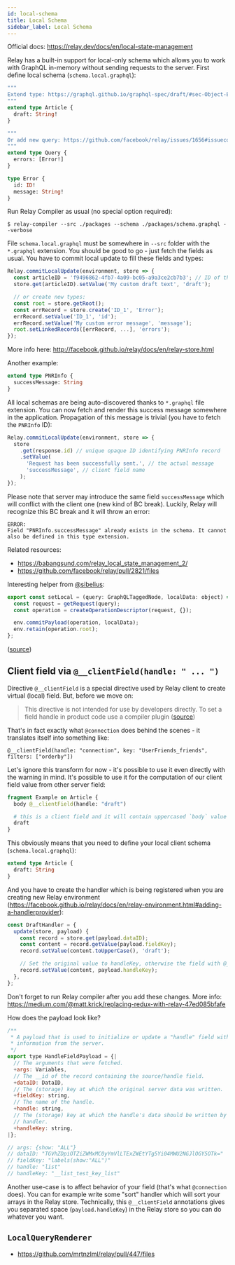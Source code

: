 ```yaml
---
id: local-schema
title: Local Schema
sidebar_label: Local Schema
---
```


Official docs: https://relay.dev/docs/en/local-state-management

Relay has a built-in support for local-only schema which allows you to work with GraphQL in-memory without sending requests to the server. First define local schema (`schema.local.graphql`):

```graphql
"""
Extend type: https://graphql.github.io/graphql-spec/draft/#sec-Object-Extensions
"""
extend type Article {
  draft: String!
}

"""
Or add new query: https://github.com/facebook/relay/issues/1656#issuecomment-382461183
"""
extend type Query {
  errors: [Error!]
}

type Error {
  id: ID!
  message: String!
}
```

Run Relay Compiler as usual (no special option required):

```
$ relay-compiler --src ./packages --schema ./packages/schema.graphql --verbose
```

File `schema.local.graphql` must be somewhere in `--src` folder with the `*.graphql` extension. You should be good to go - just fetch the fields as usual. You have to commit local update to fill these fields and types:

```js
Relay.commitLocalUpdate(environment, store => {
  const articleID = 'f9496862-4fb7-4a09-bc05-a9a3ce2cb7b3'; // ID of the `Article` type you want to update
  store.get(articleID).setValue('My custom draft text', 'draft');

  // or create new types:
  const root = store.getRoot();
  const errRecord = store.create('ID_1', 'Error');
  errRecord.setValue('ID_1', 'id');
  errRecord.setValue('My custom error message', 'message');
  root.setLinkedRecords([errRecord, ...], 'errors');
});
```

More info here: http://facebook.github.io/relay/docs/en/relay-store.html

Another example:

```graphql
extend type PNRInfo {
  successMessage: String
}
```

All local schemas are being auto-discovered thanks to `*.graphql` file extension. You can now fetch and render this success message somewhere in the application. Propagation of this message is trivial (you have to fetch the `PNRInfo` ID):

```js
Relay.commitLocalUpdate(environment, store => {
  store
    .get(response.id) // unique opaque ID identifying PNRInfo record
    .setValue(
      'Request has been successfully sent.', // the actual message
      'successMessage', // client field name
    );
});
```

Please note that server may introduce the same field `successMessage` which will conflict with the client one (new kind of BC break). Luckily, Relay will recognize this BC break and it will throw an error:

```
ERROR:
Field "PNRInfo.successMessage" already exists in the schema. It cannot also be defined in this type extension.
```

Related resources:

- https://babangsund.com/relay_local_state_management_2/
- https://github.com/facebook/relay/pull/2821/files

Interesting helper from [@sibelius](https://github.com/sibelius):

```js
export const setLocal = (query: GraphQLTaggedNode, localData: object) => {
  const request = getRequest(query);
  const operation = createOperationDescriptor(request, {});

  env.commitPayload(operation, localData);
  env.retain(operation.root);
};
```

([source](https://github.com/facebook/relay/issues/1656#issuecomment-509220117))

## Client field via `@__clientField(handle: " ... ")`

Directive `@__clientField` is a special directive used by Relay client to create virtual (local) field. But, before we move on:

> This directive is not intended for use by developers directly. To set a field handle in product code use a compiler plugin ([source](https://github.com/facebook/relay/blob/8f08aaad9dae241ba6706b39160b89f4ed00c5c8/packages/graphql-compiler/core/GraphQLParser.js#L86-L91))

That's in fact exactly what `@connection` does behind the scenes - it translates itself into something like:

```text
@__clientField(handle: "connection", key: "UserFriends_friends", filters: ["orderby"])
```

Let's ignore this transform for now - it's possible to use it even directly with the warning in mind. It's possible to use it for the computation of our client field value from other server field:

```graphql
fragment Example on Article {
  body @__clientField(handle: "draft")

  # this is a client field and it will contain uppercased `body` value
  draft
}
```

This obviously means that you need to define your local client schema (`schema.local.graphql`):

```graphql
extend type Article {
  draft: String
}
```

And you have to create the handler which is being registered when you are creating new Relay environment (https://facebook.github.io/relay/docs/en/relay-environment.html#adding-a-handlerprovider):

```js
const DraftHandler = {
  update(store, payload) {
    const record = store.get(payload.dataID);
    const content = record.getValue(payload.fieldKey);
    record.setValue(content.toUpperCase(), 'draft');

    // Set the original value to handleKey, otherwise the field with @__clientField directive will be undefined
    record.setValue(content, payload.handleKey);
  },
};
```

Don't forget to run Relay compiler after you add these changes. More info: https://medium.com/@matt.krick/replacing-redux-with-relay-47ed085bfafe

How does the payload look like?

```js
/**
 * A payload that is used to initialize or update a "handle" field with
 * information from the server.
 */
export type HandleFieldPayload = {|
  // The arguments that were fetched.
  +args: Variables,
  // The __id of the record containing the source/handle field.
  +dataID: DataID,
  // The (storage) key at which the original server data was written.
  +fieldKey: string,
  // The name of the handle.
  +handle: string,
  // The (storage) key at which the handle's data should be written by the
  // handler.
  +handleKey: string,
|};

// args: {show: "ALL"}
// dataID: "TGVhZDpiOTZiZWMxMC0yYmVlLTExZWEtYTg5Yi04MWU2NGJlOGY5OTk="
// fieldKey: "labels(show:"ALL")"
// handle: "list"
// handleKey: "__list_test_key_list"
```

Another use-case is to affect behavior of your field (that's what `@connection` does). You can for example write some "sort" handler which will sort your arrays in the Relay store. Technically, this `@__clientField` annotations gives you separated space (`payload.handleKey`) in the Relay store so you can do whatever you want.

## `LocalQueryRenderer`

- https://github.com/mrtnzlml/relay/pull/447/files
